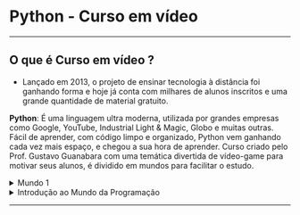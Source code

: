 # Python - Curso em vídeo 
---

## O que é Curso em vídeo ?
 - Lançado em 2013, o projeto de ensinar tecnologia à distância foi ganhando forma e hoje já conta com milhares de alunos inscritos e uma grande quantidade de material gratuito.


**Python**: É uma linguagem ultra moderna, utilizada por grandes empresas como Google, YouTube, Industrial Light & Magic, Globo e muitas outras. Fácil de aprender, com código limpo e organizado, Python vem ganhando cada vez mais espaço, e chegou a sua hora de aprender. Curso criado pelo Prof. Gustavo Guanabara com uma temática divertida de vídeo-game para motivar seus alunos, é dividido em mundos para facilitar o estudo.


<details>
<summary> Mundo 1 </summary>
</details>
<details>
<summary> Introdução ao Mundo da Programação</summary>

<summary> Aula 1 – Seja um Programador </summary>
</details>



---